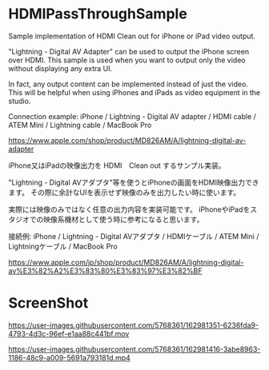 # HDMIPassThroughSample

Sample implementation of HDMI Clean out for iPhone or iPad video output.

"Lightning - Digital AV Adapter" can be used to output the iPhone screen over HDMI.
This sample is used when you want to output only the video without displaying any extra UI.

In fact, any output content can be implemented instead of just the video.
This will be helpful when using iPhones and iPads as video equipment in the studio.

Connection example:
iPhone / Lightning - Digital AV adapter / HDMI cable / ATEM Mini / Lightning cable / MacBook Pro

https://www.apple.com/shop/product/MD826AM/A/lightning-digital-av-adapter

iPhone又はiPadの映像出力を HDMI　Clean out するサンプル実装。

"Lightning - Digital AVアダプタ"等を使うとiPhoneの画面をHDMI映像出力できます。
その際に余計なUIを表示せず映像のみを出力したい時に使います。

実際には映像のみではなく任意の出力内容を実装可能です。
iPhoneやiPadをスタジオでの映像系機材として使う時に参考になると思います。

接続例:
iPhone / Lightning - Digital AVアダプタ / HDMIケーブル / ATEM Mini / Lightningケーブル / MacBook Pro

https://www.apple.com/jp/shop/product/MD826AM/A/lightning-digital-av%E3%82%A2%E3%83%80%E3%83%97%E3%82%BF

# ScreenShot

https://user-images.githubusercontent.com/5768361/162981351-6236fda9-4793-4d3c-96ef-e1aa88c441bf.mov

https://user-images.githubusercontent.com/5768361/162981416-3abe8963-1186-48c9-a009-5691a793181d.mp4
